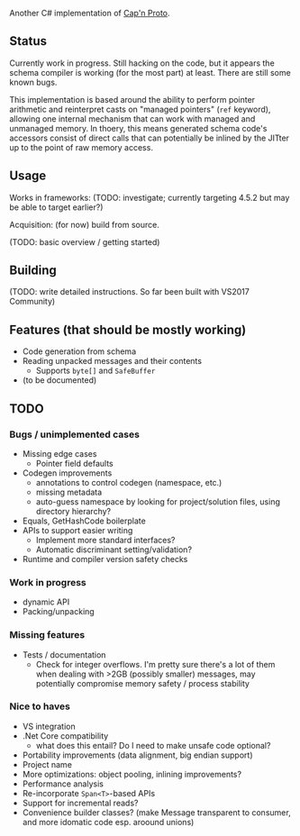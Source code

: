 Another C# implementation of [Cap'n Proto][].

Status
------

Currently work in progress. Still hacking on the code, but it appears the
schema compiler is working (for the most part) at least. There are still some
known bugs.

This implementation is based around the ability to perform pointer arithmetic
and reinterpret casts on "managed pointers" (`ref` keyword), allowing one
internal mechanism that can work with managed and unmanaged memory. In thoery,
this means generated schema code's accessors consist of direct calls that can
potentially be inlined by the JITter up to the point of raw memory access.

Usage
-----

Works in frameworks: (TODO: investigate; currently targeting 4.5.2 but may be
able to target earlier?)

Acquisition: (for now) build from source.

(TODO: basic overview / getting started)

Building
--------

(TODO: write detailed instructions. So far been built with VS2017 Community)

Features (that should be mostly working)
----------------------------------------

- Code generation from schema
- Reading unpacked messages and their contents
  - Supports `byte[]` and `SafeBuffer`
- (to be documented)

TODO
----

### Bugs / unimplemented cases

- Missing edge cases
  - Pointer field defaults
- Codegen improvements
  - annotations to control codegen (namespace, etc.)
  - missing metadata
  - auto-guess namespace by looking for project/solution files, using directory hierarchy?
- Equals, GetHashCode boilerplate
- APIs to support easier writing
  - Implement more standard interfaces?
  - Automatic discriminant setting/validation?
- Runtime and compiler version safety checks

### Work in progress

- dynamic API
- Packing/unpacking

### Missing features

- Tests / documentation
  - Check for integer overflows. I'm pretty sure there's a lot of them when
    dealing with >2GB (possibly smaller) messages, may potentially compromise
    memory safety / process stability

### Nice to haves

- VS integration
- .Net Core compatibility
  - what does this entail? Do I need to make unsafe code optional?
- Portability improvements (data alignment, big endian support)
- Project name
- More optimizations: object pooling, inlining improvements?
- Performance analysis
- Re-incorporate `Span<T>`-based APIs
- Support for incremental reads?
- Convenience builder classes? (make Message transparent to consumer, and more idomatic code esp. aroound unions)

[Cap'n Proto]: https://capnproto.org